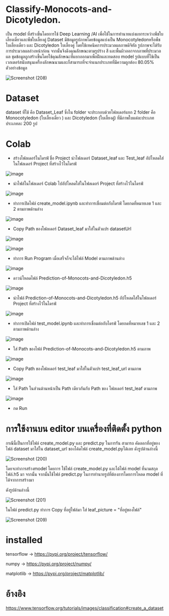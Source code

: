 # Classify-Monocots-and-Dicotyledon.

เป็น model ที่สร้างขึ้นโดยการใช้ Deep Learning /AI เพื่อใช้ในการทำนายแบ่งแยกระหว่างพืชใบเลี้ยงเดี่ยวและพืชใบเลี้ยงคู่
Dataset มีข้อมูลรูปภาพโดยข้อมูลแบ่งเป็น Monocotyledonหรือพืชใบเลี้ยงเดี่ยว และ Dicotyledon ใบเลี้ยงคู่
โดยใช้เทคนิคการประมวลผลภาพดิจิทัล รูปภาพจะได้รับการประมวลผลล่วงหน้าก่อน จากนั้นจึงดึงคุณลักษณะตามรูปร่าง สี และพื้นผิวออกจากภาพที่ประมวลผล
ชุดข้อมูลถูกสร้างขึ้นโดยใช้คุณลักษณะที่แยกออกมาเพื่อฝึกและทดสอบ model รูปแบบที่ใช้เป็นเวกเตอร์สนับสนุนเครื่องลักษณนามและก็สามารถที่จะจำแนกประเภทที่มีความถูกต้อง 80.05%
ตัวอย่างข้อมูล

![Screenshot (208)](https://user-images.githubusercontent.com/96648859/147384704-a39379f3-561c-49b5-845e-fcd657f39f67.png)
# Dataset
dataset ที่ใช้ คือ Dataset_Leaf ซึ่งใน folder จะประกอบด้วยโฟลเดอร์แยก 2 folder คือ Monocotyledon (ใบเลี้ยงเดี่ยว ) และ Dicotyledon (ใบเลี้ยงคู่) ที่มีภาพใบแต่ละประเภท ประเภทละ 200 รูป
# Colab

- สร้างโฟลเดอร์ในไดรฟ์ ชื่อ Project นำโฟลเดอร์ Dataset_leaf และ Test_leaf อัปโหลดใส่ในโฟลเดอร์ Project ที่สร้างไว้ในไดรฟ์

![image](https://user-images.githubusercontent.com/95160825/147400035-0e2b1651-437e-4b0d-b061-d0b06e8d22eb.png)

- นำไฟล์ในโฟลเดอร์ Colab ไปอัปโหลดใส่ในโฟลเดอร์ Project ที่สร้างไว้ในไดรฟ์

![image](https://user-images.githubusercontent.com/95160825/147400074-877a02ab-2f44-4811-9110-b7e20d4617a0.png)

- ทำการเปิดไฟล์ create_model.ipynb และทำการเชื่อมต่อกับไดรฟ์ โดยกดที่หมายเลข 1 และ 2 ตามภาพด้านล่าง

![image](https://user-images.githubusercontent.com/95160825/147400207-eafd2c15-836a-48bc-b0de-156f9adf26d5.png)

- Copy Path ของโฟลเดอร์ Dataset_leaf มาใส่ในตัวแปร datasetUrl

![image](https://user-images.githubusercontent.com/95160825/147400176-3ac09a28-0328-4168-9c6e-4749e19972e7.png)

![image](https://user-images.githubusercontent.com/95160825/147400180-aa479d3e-920c-4d6d-b5ca-5175574e3fa3.png)

- ทำการ Run Program เมื่อเสร็จก็จะได้ไฟล์ Model ตามภาพด้านล่าง

![image](https://user-images.githubusercontent.com/95160825/147400343-40fc6a62-b55f-47e7-831f-e645e5c1d7fd.png)

- ดาวน์โหลดไฟล์ Prediction-of-Monocots-and-Dicotyledon.h5

![image](https://user-images.githubusercontent.com/95160825/147400361-bbddb0aa-f6c1-416b-b902-4d39216a806c.png)

- นำไฟล์ Prediction-of-Monocots-and-Dicotyledon.h5 อัปโหลดใส่ในโฟลเดอร์ Project ที่สร้างไว้ในไดรฟ์

![image](https://user-images.githubusercontent.com/95160825/147400527-d9107344-2b48-43b5-b7a3-63ad6e0d4078.png)

- ทำการเปิดไฟล์ test_model.ipynb และทำการเชื่อมต่อกับไดรฟ์ โดยกดที่หมายเลข 1 และ 2 ตามภาพด้านล่าง

![image](https://user-images.githubusercontent.com/95160825/147400207-eafd2c15-836a-48bc-b0de-156f9adf26d5.png)

- ใส่ Path ของไฟล์ Prediction-of-Monocots-and-Dicotyledon.h5 ตามภาพ

![image](https://user-images.githubusercontent.com/95160825/147400479-e28fa720-280c-4b63-91e6-b85bf0b89661.png)

- Copy Path ของโฟลเดอร์ test_leaf มาใส่ในตัวแปร test_leaf_url ตามภาพ

![image](https://user-images.githubusercontent.com/95160825/147400511-e7109067-be64-42c9-b98d-4ecfc3e4ad5d.png)

- ใส่ Path ในส่วนด้านหน้าเป็น Path เดียวกันกับ Path ของ โฟลเดอร์ test_leaf ตามภาพ

![image](https://user-images.githubusercontent.com/95160825/147400589-5d1af438-f506-4e66-aa6a-23f44118b717.png)

- กด Run

# การใช้งานบน editor บนเครื่องที่ติดตั้ง python

กรณีนี้เป็นการใช้ไฟล์ create_model.py และ predict.py ในการรัน สามารถ คัดลอกที่อยู่ของไฟล์ dataset มาใส่ใน dataset_url ของโค้ดไฟล์ create_model.pyได้เลย ดังรูปด้านล่างนี้

![Screenshot (200)](https://user-images.githubusercontent.com/96648859/147384793-a7718638-76e5-488b-9e4c-6b0a656d83ed.png)

  โดยจะทำการสร้างmodel โดยการ ใช้ไฟล์ create_model.py และได้ไฟล์ model ที่นามสกุลไฟล์.h5 มา จากนั้น
จากนั้นใช้ไฟล์  predict.py ในการทำนายรูปที่ต้องการโดยการโหลด model ที่ได้จากการสร้างมา 

ดังรูปด้านล่างนี้

![Screenshot (201)](https://user-images.githubusercontent.com/96648859/147384950-ca13a2f2-5c34-4484-a147-9dad4e354d26.png)


ในไฟล์ predict.py ทำการ Copy ที่อยู่ไฟล์มา ใส่ leaf_picture = "ที่อยู่ของไฟล์"

![Screenshot (209)](https://user-images.githubusercontent.com/96648859/147385122-979024d8-8553-4ab1-95af-4f96c7dd944c.png)

# installed
tensorflow -> https://pypi.org/project/tensorflow/

numpy -> https://pypi.org/project/numpy/

matplotlib -> https://pypi.org/project/matplotlib/



# อ้างอิง

https://www.tensorflow.org/tutorials/images/classification#create_a_dataset






